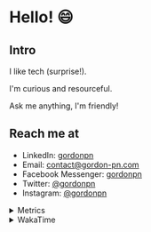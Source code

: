 # Hello! 😄

## Intro

I like tech (surprise!).

I'm curious and resourceful.

Ask me anything, I'm friendly!

## Reach me at

- LinkedIn: [gordonpn](https://www.linkedin.com/in/gordonpn/)
- Email: [contact@gordon-pn.com](mailto:contact@gordon-pn.com)
- Facebook Messenger: [gordonpn](https://www.messenger.com/t/Gordonpn)
- Twitter: [@gordonpn](https://twitter.com/Gordonpn)
- Instagram: [@gordonpn](https://www.instagram.com/gordonpn/)

<details>
  <summary>Metrics</summary>

  <img align="center" src="https://github.com/gordonpn/gordonpn/blob/master/github-metrics.svg" alt="GitHub Metrics">

</details>

<details>
  <summary>WakaTime</summary>

  <!--START_SECTION:waka-->
📊 **This Week I Spent My Time On** 

```text
💬 Programming Languages: 
Java                     9 hrs 28 mins       █████████████████████░░░░   82.05 % 
Brazil Dependency Config 1 hr 14 mins        ███░░░░░░░░░░░░░░░░░░░░░░   10.79 % 
Bash                     21 mins             █░░░░░░░░░░░░░░░░░░░░░░░░   03.10 % 
XML                      11 mins             ░░░░░░░░░░░░░░░░░░░░░░░░░   01.60 % 
JavaScript               9 mins              ░░░░░░░░░░░░░░░░░░░░░░░░░   01.40 % 

🔥 Editors: 
IntelliJ IDEA            11 hrs 1 min        ████████████████████████░   95.59 % 
VS Code                  30 mins             █░░░░░░░░░░░░░░░░░░░░░░░░   04.41 % 
```


 Last Updated on 20/10/2024 10:22:58 UTC
<!--END_SECTION:waka-->
</details>
